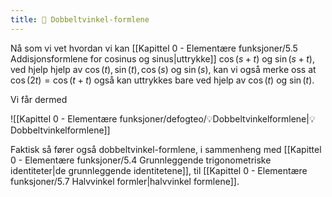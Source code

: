 ```yaml
---
title: 📄 Dobbeltvinkel-formlene
---
```

Nå som vi vet hvordan vi kan [[Kapittel 0 - Elementære funksjoner/5.5 Addisjonsformlene for cosinus og sinus|uttrykke]] $\cos(s+t)$ og $\sin(s+t)$, ved hjelp hjelp av $\cos(t), \sin(t), \cos(s)$ og $\sin(s)$, kan vi også merke oss at $\cos(2t)= \cos(t+t)$ også kan uttrykkes bare ved hjelp av $\cos(t)$ og $\sin(t)$. 

Vi får dermed

![[Kapittel 0 - Elementære funksjoner/defogteo/💡Dobbeltvinkelformlene|💡Dobbeltvinkelformlene]]

Faktisk så fører også dobbeltvinkel-formlene, i sammenheng med [[Kapittel 0 - Elementære funksjoner/5.4 Grunnleggende trigonometriske identiteter|de grunnleggende identitetene]], til [[Kapittel 0 - Elementære funksjoner/5.7 Halvvinkel formler|halvvinkel formlene]].